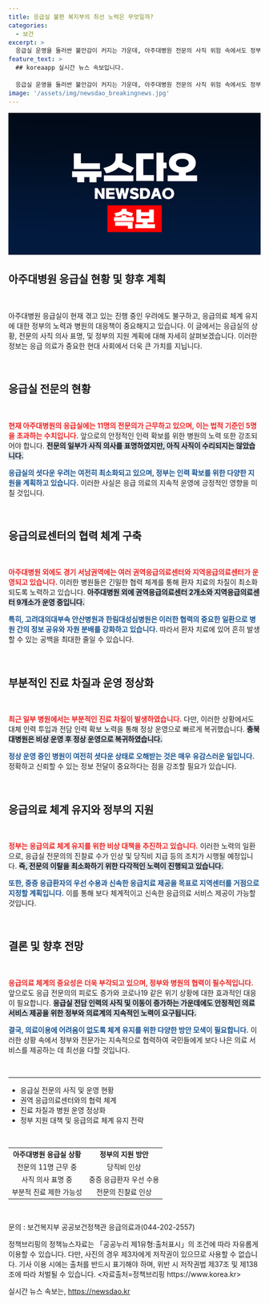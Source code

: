 ```yaml
---
title: 응급실 불편 복지부의 최선 노력은 무엇일까?
categories:
  - 보건
excerpt: >
  응급실 운영을 둘러싼 불안감이 커지는 가운데, 아주대병원 전문의 사직 위험 속에서도 정부는 응급의료체계를 유지하기 위한 비상대책을 발표했다. 환자의 안전은 어떻게 보장될까?
feature_text: >
  ## koreaapp 실시간 뉴스 속보입니다.

  응급실 운영을 둘러싼 불안감이 커지는 가운데, 아주대병원 전문의 사직 위험 속에서도 정부는 응급의료체계를 유지하기 위한 비상대책을 발표했다. 환자의 안전은 어떻게 보장될까?
image: '/assets/img/newsdao_breakingnews.jpg'
---
```


<p><img src="/assets/img/newsdao_breakingnews.jpg" alt="koreaapp 속보" /></p>

<h2>아주대병원 응급실 현황 및 향후 계획</h2>

<p data-ke-size="size16">&nbsp;</p>

<p data-ke-size="size16">아주대병원 응급실이 현재 겪고 있는 진행 중인 우려에도 불구하고, 응급의료 체계 유지에 대한 정부의 노력과 병원의 대응책이 중요해지고 있습니다. 이 글에서는 응급실의 상황, 전문의 사직 의사 표명, 및 정부의 지원 계획에 대해 자세히 살펴보겠습니다. 이러한 정보는 응급 의료가 중요한 현대 사회에서 더욱 큰 가치를 지닙니다.</p>

<p data-ke-size="size16">&nbsp;</p>

<h2>응급실 전문의 현황</h2>

<p data-ke-size="size16">&nbsp;</p>

<p data-ke-size="size16"><b><span style="color: #ee2323;">현재 아주대병원의 응급실에는 11명의 전문의가 근무하고 있으며, 이는 법적 기준인 5명을 초과하는 수치입니다.</span></b> 앞으로의 안정적인 인력 확보를 위한 병원의 노력 또한 강조되어야 합니다. <b><span style="background-color: #21538527;">전문의 일부가 사직 의사를 표명하였지만, 아직 사직이 수리되지는 않았습니다.</span></b></p>

<p data-ke-size="size16"><b><span style="color: #1a5490;">응급실의 셧다운 우려는 여전히 최소화되고 있으며, 정부는 인력 확보를 위한 다양한 지원을 계획하고 있습니다.</span></b> 이러한 사실은 응급 의료의 지속적 운영에 긍정적인 영향을 미칠 것입니다.</p>

<p data-ke-size="size16">&nbsp;</p>

<h2>응급의료센터의 협력 체계 구축</h2>

<p data-ke-size="size16">&nbsp;</p>

<p data-ke-size="size16"><b><span style="color: #ee2323;">아주대병원 외에도 경기 서남권역에는 여러 권역응급의료센터와 지역응급의료센터가 운영되고 있습니다.</span></b> 이러한 병원들은 긴밀한 협력 체계를 통해 환자 치료의 차질이 최소화되도록 노력하고 있습니다. <b><span style="background-color: #21538527;">아주대병원 외에 권역응급의료센터 2개소와 지역응급의료센터 9개소가 운영 중입니다.</span></b></p>

<p data-ke-size="size16"><b><span style="color: #1a5490;">특히, 고려대의대부속 안산병원과 한림대성심병원은 이러한 협력의 중요한 일환으로 병원 간의 정보 공유와 자원 분배를 강화하고 있습니다.</span></b> 따라서 환자 치료에 있어 흔히 발생할 수 있는 공백을 최대한 줄일 수 있습니다.</p>

<p data-ke-size="size16">&nbsp;</p>

<h2>부분적인 진료 차질과 운영 정상화</h2>

<p data-ke-size="size16">&nbsp;</p>

<p data-ke-size="size16"><b><span style="color: #ee2323;">최근 일부 병원에서는 부분적인 진료 차질이 발생하였습니다.</span></b> 다만, 이러한 상황에서도 대체 인력 투입과 전담 인력 확보 노력을 통해 정상 운영으로 빠르게 복귀했습니다. <b><span style="background-color: #21538527;">충북대병원은 비상 운영 후 정상 운영으로 복귀하였습니다.</span></b></p>

<p data-ke-size="size16"><b><span style="color: #1a5490;">정상 운영 중인 병원이 여전히 셧다운 상태로 오해받는 것은 매우 유감스러운 일입니다.</span></b> 정확하고 신뢰할 수 있는 정보 전달이 중요하다는 점을 강조할 필요가 있습니다.</p>

<p data-ke-size="size16">&nbsp;</p>

<h2>응급의료 체계 유지와 정부의 지원</h2>

<p data-ke-size="size16">&nbsp;</p>

<p data-ke-size="size16"><b><span style="color: #ee2323;">정부는 응급의료 체계 유지를 위한 비상 대책을 추진하고 있습니다.</span></b> 이러한 노력의 일환으로, 응급실 전문의의 진찰료 수가 인상 및 당직비 지급 등의 조치가 시행될 예정입니다. <b><span style="background-color: #21538527;">즉, 전문의 이탈을 최소화하기 위한 다각적인 노력이 진행되고 있습니다.</span></b></p>

<p data-ke-size="size16"><b><span style="color: #1a5490;">또한, 중증 응급환자의 우선 수용과 신속한 응급치료 제공을 목표로 지역센터를 거점으로 지정할 계획입니다.</span></b> 이를 통해 보다 체계적이고 신속한 응급의료 서비스 제공이 가능할 것입니다.</p>

<p data-ke-size="size16">&nbsp;</p>

<h2>결론 및 향후 전망</h2>

<p data-ke-size="size16">&nbsp;</p>

<p data-ke-size="size16"><b><span style="color: #ee2323;">응급의료 체계의 중요성은 더욱 부각되고 있으며, 정부와 병원의 협력이 필수적입니다.</span></b> 앞으로도 응급 전문의의 피로도 증가와 코로나19 같은 위기 상황에 대한 효과적인 대응이 필요합니다. <b><span style="background-color: #21538527;">응급실 전담 인력의 사직 및 이동이 증가하는 가운데에도 안정적인 의료 서비스 제공을 위한 정부와 의료계의 지속적인 노력이 요구됩니다.</span></b></p>

<p data-ke-size="size16"><b><span style="color: #1a5490;">결국, 의료이용에 어려움이 없도록 체계 유지를 위한 다양한 방안 모색이 필요합니다.</span></b> 이러한 상황 속에서 정부와 전문가는 지속적으로 협력하여 국민들에게 보다 나은 의료 서비스를 제공하는 데 최선을 다할 것입니다.</p>

<p data-ke-size="size16">&nbsp;</p>

<hr>

<ul>
    <li>응급실 전문의 사직 및 운영 현황</li>
    <li>권역 응급의료센터와의 협력 체계</li>
    <li>진료 차질과 병원 운영 정상화</li>
    <li>정부 지원 대책 및 응급의료 체계 유지 전략</li>
</ul>

<p data-ke-size="size16">&nbsp;</p> 

<table style="border-collapse: collapse; width: 100%;">
    <tbody>
        <tr>
            <td style="text-align: center; height: 17px;"><b>아주대병원 응급실 상황</b></td>
            <td style="text-align: center; height: 17px;"><b>정부의 지원 방안</b></td>
        </tr>
        <tr>
            <td style="text-align: center; height: 17px;">전문의 11명 근무 중</td>
            <td style="text-align: center; height: 17px;">당직비 인상</td>
        </tr>
        <tr>
            <td style="text-align: center; height: 17px;">사직 의사 표명 중</td>
            <td style="text-align: center; height: 17px;">중증 응급환자 우선 수용</td>
        </tr>
        <tr>
            <td style="text-align: center; height: 17px;">부분적 진료 제한 가능성</td>
            <td style="text-align: center; height: 17px;">전문의 진찰료 인상</td>
        </tr>
    </tbody>
</table>

<p data-ke-size="size16">&nbsp;</p> 

<p data-ke-size="size16">문의 : 보건복지부 공공보건정책관 응급의료과(044-202-2557)</p>

<p data-ke-size="size16">정책브리핑의 정책뉴스자료는 「공공누리 제1유형:출처표시」의 조건에 따라 자유롭게 이용할 수 있습니다. 다만, 사진의 경우 제3자에게 저작권이 있으므로 사용할 수 없습니다. 기사 이용 시에는 출처를 반드시 표기해야 하며, 위반 시 저작권법 제37조 및 제138조에 따라 처벌될 수 있습니다. <자료출처=정책브리핑 https://www.korea.kr></p>
실시간 뉴스 속보는, <a href="https://newsdao.kr" rel="dofollow">https://newsdao.kr</a>


